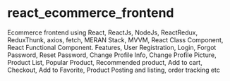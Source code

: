 # react_ecommerce_frontend
Ecommerce frontend using React, ReactJs, NodeJs, ReactRedux, ReduxThunk, axios, fetch, MERAN Stack, MVVM, React Class Component, React Functional Component. Features, User Registration, Login, Forgot Password, Reset Password, Change Profile Info, Change Profile Picture, Product List, Popular Product, Recommended product, Add to cart, Checkout, Add to Favorite, Product Posting and listing, order tracking etc   
